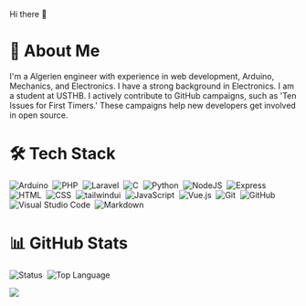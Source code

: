 Hi there 👋

# 💫 About Me

I'm a Algerien engineer with experience in web development, Arduino, Mechanics, and Electronics. I have a strong background in Electronics.
I am a student at USTHB. I actively contribute to GitHub campaigns, such as 'Ten Issues for First Timers.' These campaigns help new developers get involved in open source.

# 🛠  Tech Stack

![Arduino](https://img.shields.io/badge/-Arduino-05122A?style=flat&logo=arduino)&nbsp;
![PHP](https://img.shields.io/badge/-PHP-777BB4?style=flat&logo=php&logoColor=white)&nbsp;
![Laravel](https://img.shields.io/badge/Laravel-FF2D20?style=flat&logo=laravel&logoColor=white)&nbsp;
![C](https://img.shields.io/badge/-C-00599C?style=flat&logo=c&logoColor=white)&nbsp;
![Python](https://img.shields.io/badge/-Python-3776AB?style=flat&logo=python&logoColor=white)&nbsp;
![NodeJS](https://img.shields.io/badge/Node.js-43853D?style=flat&logo=node.js&logoColor=white)&nbsp;
![Express](https://img.shields.io/badge/-Express-404D59?style=flat&logo=express)&nbsp;
![HTML](https://img.shields.io/badge/-HTML-E34F26?style=flat&logo=HTML5&logoColor=white)&nbsp;
![CSS](https://img.shields.io/badge/-CSS-1572B6?style=flat&logo=CSS3&logoColor=white)&nbsp;
![tailwindui](https://img.shields.io/badge/Tailwind_CSS-38B2AC?style=flat&logo=tailwind-css&logoColor=white)&nbsp;
![JavaScript](https://img.shields.io/badge/-JavaScript-05122A?style=flat&logo=javascript)&nbsp;
![Vue.js](https://img.shields.io/badge/Vue.js-4FC08D?style=flat&logo=vue.js&logoColor=white)&nbsp;
![Git](https://img.shields.io/badge/-Git-E44C30?style=flat&logo=git&logoColor=white)&nbsp;
![GitHub](https://img.shields.io/badge/-GitHub-100000?style=flat&logo=github&logoColor=white)&nbsp;
![Visual Studio Code](https://img.shields.io/badge/-Visual%20Studio%20Code-007ACC?style=flat&logo=visual-studio-code&logoColor=white)&nbsp;
![Markdown](https://img.shields.io/badge/Markdown-000000?style=flat&logo=markdown&logoColor=white)&nbsp;

# 📊 GitHub Stats

![Status](https://github-readme-stats.vercel.app/api?username=djamelm&theme=blue-green)&nbsp;
![Top Language](https://github-readme-stats.vercel.app/api/top-langs/?username=djamelm&theme=blue-green)&nbsp;

[![](https://visitcount.itsvg.in/api?id=djamelm&label=Profile%20Views&color=1&icon=5&pretty=true)](https://visitcount.itsvg.in)
